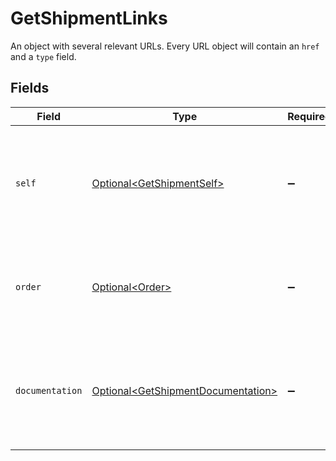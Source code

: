 # GetShipmentLinks

An object with several relevant URLs. Every URL object will contain an `href` and a `type` field.


## Fields

| Field                                                                                      | Type                                                                                       | Required                                                                                   | Description                                                                                |
| ------------------------------------------------------------------------------------------ | ------------------------------------------------------------------------------------------ | ------------------------------------------------------------------------------------------ | ------------------------------------------------------------------------------------------ |
| `self`                                                                                     | [Optional\<GetShipmentSelf>](../../models/operations/GetShipmentSelf.md)                   | :heavy_minus_sign:                                                                         | In v2 endpoints, URLs are commonly represented as objects with an `href` and `type` field. |
| `order`                                                                                    | [Optional\<Order>](../../models/operations/Order.md)                                       | :heavy_minus_sign:                                                                         | The API resource URL of the [order](get-order) that this shipment belongs to.              |
| `documentation`                                                                            | [Optional\<GetShipmentDocumentation>](../../models/operations/GetShipmentDocumentation.md) | :heavy_minus_sign:                                                                         | In v2 endpoints, URLs are commonly represented as objects with an `href` and `type` field. |